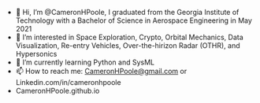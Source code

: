 - 👋 Hi, I’m @CameronHPoole, I graduated from the Georgia Institute of Technology with a Bachelor of Science in Aerospace Engineering in May 2021
- 👀 I’m interested in Space Exploration, Crypto, Orbital Mechanics, Data Visualization, Re-entry Vehicles, Over-the-hirizon Radar (OTHR), and Hypersonics
- 🌱 I’m currently learning Python and SysML
- 📫 How to reach me: CameronHPoole@gmail.com or Linkedin.com/in/cameronhpoole
- CameronHPoole.github.io
<!---
CameronHPoole/CameronHPoole is a ✨ special ✨ repository because its `README.md` (this file) appears on your GitHub profile.
You can click the Preview link to take a look at your changes.
--->
